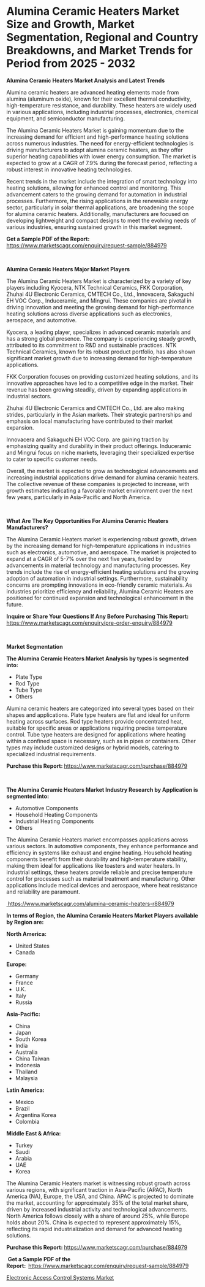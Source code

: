 <p><h1>Alumina Ceramic Heaters Market Size and Growth, Market Segmentation, Regional and Country Breakdowns, and Market Trends for Period from 2025 -  2032</h1></p><p><strong>Alumina Ceramic Heaters Market Analysis and Latest Trends</strong></p>
<p><p>Alumina ceramic heaters are advanced heating elements made from alumina (aluminum oxide), known for their excellent thermal conductivity, high-temperature resistance, and durability. These heaters are widely used in various applications, including industrial processes, electronics, chemical equipment, and semiconductor manufacturing.</p><p>The Alumina Ceramic Heaters Market is gaining momentum due to the increasing demand for efficient and high-performance heating solutions across numerous industries. The need for energy-efficient technologies is driving manufacturers to adopt alumina ceramic heaters, as they offer superior heating capabilities with lower energy consumption. The market is expected to grow at a CAGR of 7.9% during the forecast period, reflecting a robust interest in innovative heating technologies.</p><p>Recent trends in the market include the integration of smart technology into heating solutions, allowing for enhanced control and monitoring. This advancement caters to the growing demand for automation in industrial processes. Furthermore, the rising applications in the renewable energy sector, particularly in solar thermal applications, are broadening the scope for alumina ceramic heaters. Additionally, manufacturers are focused on developing lightweight and compact designs to meet the evolving needs of various industries, ensuring sustained growth in this market segment.</p></p>
<p><strong>Get a Sample PDF of the Report:&nbsp;</strong> <a href="https://www.marketscagr.com/enquiry/request-sample/884979?utm_campaign=3188&utm_medium=2&utm_source=Github&utm_content=ia&utm_term=06042025&utm_id=alumina-ceramic-heaters">https://www.marketscagr.com/enquiry/request-sample/884979</a></p>
<p>&nbsp;</p>
<p><strong>Alumina Ceramic Heaters Major Market Players</strong></p>
<p><p>The Alumina Ceramic Heaters Market is characterized by a variety of key players including Kyocera, NTK Technical Ceramics, FKK Corporation, Zhuhai 4U Electronic Ceramics, CMTECH Co., Ltd., Innovacera, Sakaguchi EH VOC Corp., Induceramic, and Mingrui. These companies are pivotal in driving innovation and meeting the growing demand for high-performance heating solutions across diverse applications such as electronics, aerospace, and automotive.</p><p>Kyocera, a leading player, specializes in advanced ceramic materials and has a strong global presence. The company is experiencing steady growth, attributed to its commitment to R&D and sustainable practices. NTK Technical Ceramics, known for its robust product portfolio, has also shown significant market growth due to increasing demand for high-temperature applications.</p><p>FKK Corporation focuses on providing customized heating solutions, and its innovative approaches have led to a competitive edge in the market. Their revenue has been growing steadily, driven by expanding applications in industrial sectors.</p><p>Zhuhai 4U Electronic Ceramics and CMTECH Co., Ltd. are also making strides, particularly in the Asian markets. Their strategic partnerships and emphasis on local manufacturing have contributed to their market expansion.</p><p>Innovacera and Sakaguchi EH VOC Corp. are gaining traction by emphasizing quality and durability in their product offerings. Induceramic and Mingrui focus on niche markets, leveraging their specialized expertise to cater to specific customer needs.</p><p>Overall, the market is expected to grow as technological advancements and increasing industrial applications drive demand for alumina ceramic heaters. The collective revenue of these companies is projected to increase, with growth estimates indicating a favorable market environment over the next few years, particularly in Asia-Pacific and North America.</p></p>
<p>&nbsp;</p>
<p><strong>What Are The Key Opportunities For Alumina Ceramic Heaters Manufacturers?</strong></p>
<p><p>The Alumina Ceramic Heaters market is experiencing robust growth, driven by the increasing demand for high-temperature applications in industries such as electronics, automotive, and aerospace. The market is projected to expand at a CAGR of 5-7% over the next five years, fueled by advancements in material technology and manufacturing processes. Key trends include the rise of energy-efficient heating solutions and the growing adoption of automation in industrial settings. Furthermore, sustainability concerns are prompting innovations in eco-friendly ceramic materials. As industries prioritize efficiency and reliability, Alumina Ceramic Heaters are positioned for continued expansion and technological enhancement in the future.</p></p>
<p><strong>Inquire or Share Your Questions If Any Before Purchasing This Report:</strong> <a href="https://www.marketscagr.com/enquiry/pre-order-enquiry/884979?utm_campaign=3188&utm_medium=2&utm_source=Github&utm_content=ia&utm_term=06042025&utm_id=alumina-ceramic-heaters">https://www.marketscagr.com/enquiry/pre-order-enquiry/884979</a></p>
<p>&nbsp;</p>
<p><strong>Market Segmentation</strong></p>
<p><strong>The Alumina Ceramic Heaters Market Analysis by types is segmented into:</strong></p>
<p><ul><li>Plate Type</li><li>Rod Type</li><li>Tube Type</li><li>Others</li></ul></p>
<p><p>Alumina ceramic heaters are categorized into several types based on their shapes and applications. Plate type heaters are flat and ideal for uniform heating across surfaces. Rod type heaters provide concentrated heat, suitable for specific areas or applications requiring precise temperature control. Tube type heaters are designed for applications where heating within a confined space is necessary, such as in pipes or containers. Other types may include customized designs or hybrid models, catering to specialized industrial requirements.</p></p>
<p><strong>Purchase this Report:&nbsp;</strong><a href="https://www.marketscagr.com/purchase/884979?utm_campaign=3188&utm_medium=2&utm_source=Github&utm_content=ia&utm_term=06042025&utm_id=alumina-ceramic-heaters">https://www.marketscagr.com/purchase/884979</a></p>
<p>&nbsp;</p>
<p><strong>The Alumina Ceramic Heaters Market Industry Research by Application is segmented into:</strong></p>
<p><ul><li>Automotive Components</li><li>Household Heating Components</li><li>Industrial Heating Components</li><li>Others</li></ul></p>
<p><p>The Alumina Ceramic Heaters market encompasses applications across various sectors. In automotive components, they enhance performance and efficiency in systems like exhaust and engine heating. Household heating components benefit from their durability and high-temperature stability, making them ideal for applications like toasters and water heaters. In industrial settings, these heaters provide reliable and precise temperature control for processes such as material treatment and manufacturing. Other applications include medical devices and aerospace, where heat resistance and reliability are paramount.</p></p>
<p><a href="https://www.marketscagr.com/alumina-ceramic-heaters-r884979?utm_campaign=3188&utm_medium=2&utm_source=Github&utm_content=ia&utm_term=06042025&utm_id=alumina-ceramic-heaters">&nbsp;https://www.marketscagr.com/alumina-ceramic-heaters-r884979</a></p>
<p><strong>In terms of Region, the Alumina Ceramic Heaters Market Players available by Region are:</strong></p>
<p>
    <p> <strong> North America: </strong>
        <ul>
            <li>United States</li>
            <li>Canada</li>
        </ul>
        </p> 
    <p> <strong> Europe: </strong>
        <ul>
            <li>Germany</li>
            <li>France</li>
            <li>U.K.</li>
            <li>Italy</li>
            <li>Russia</li>
        </ul>
        </p> 
    <p> <strong> Asia-Pacific: </strong>
        <ul>
            <li>China</li>
            <li>Japan</li>
            <li>South Korea</li>
            <li>India</li>
            <li>Australia</li>
            <li>China Taiwan</li>
            <li>Indonesia</li>
            <li>Thailand</li>
            <li>Malaysia</li>
        </ul>
        </p> 
    <p> <strong> Latin America: </strong>
        <ul>
            <li>Mexico</li>
            <li>Brazil</li>
            <li>Argentina Korea</li>
            <li>Colombia</li>
        </ul>
        </p> 
    <p> <strong> Middle East & Africa: </strong>
        <ul>
            <li>Turkey</li>
            <li>Saudi</li>
            <li>Arabia</li>
            <li>UAE</li>
            <li>Korea</li>
        </ul>
    </p>
    </p>
<p><p>The Alumina Ceramic Heaters market is witnessing robust growth across various regions, with significant traction in Asia-Pacific (APAC), North America (NA), Europe, the USA, and China. APAC is projected to dominate the market, accounting for approximately 35% of the total market share, driven by increased industrial activity and technological advancements. North America follows closely with a share of around 25%, while Europe holds about 20%. China is expected to represent approximately 15%, reflecting its rapid industrialization and demand for advanced heating solutions.</p></p>
<p><strong>Purchase this Report: </strong><a href="https://www.marketscagr.com/purchase/884979?utm_campaign=3188&utm_medium=2&utm_source=Github&utm_content=ia&utm_term=06042025&utm_id=alumina-ceramic-heaters">https://www.marketscagr.com/purchase/884979</a></p>
<p>&nbsp;<strong>Get a Sample PDF of the Report:&nbsp;&nbsp;</strong><a href="https://www.marketscagr.com/enquiry/request-sample/884979?utm_campaign=3188&utm_medium=2&utm_source=Github&utm_content=ia&utm_term=06042025&utm_id=alumina-ceramic-heaters">https://www.marketscagr.com/enquiry/request-sample/884979</a></p>
<p><strong></strong></p>
<p><p><a href="https://github.com/cobinaydin13/Market-Research-Report-List-1/blob/main/electronic-access-control-systems-market.md?utm_campaign=3188&utm_medium=2&utm_source=Github&utm_content=ia&utm_term=06042025&utm_id=alumina-ceramic-heaters">Electronic Access Control Systems Market</a></p></p>